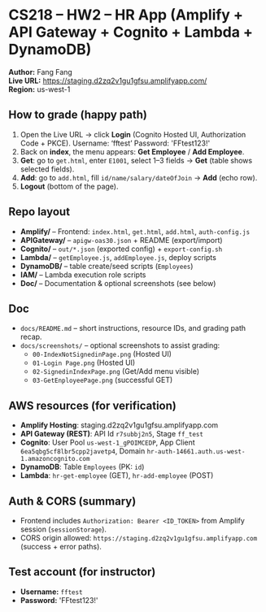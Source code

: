 # CS218 – HW2 – HR App (Amplify + API Gateway + Cognito + Lambda + DynamoDB)

**Author:** Fang Fang  
**Live URL:** https://staging.d2zq2v1gu1gfsu.amplifyapp.com/  
**Region:** us-west-1

## How to grade (happy path)
1) Open the Live URL → click **Login** (Cognito Hosted UI, Authorization Code + PKCE).  Username: ‘fftest’ Password: 'FFtest123!'
2) Back on **index**, the menu appears: **Get Employee** / **Add Employee**.  
3) **Get**: go to `get.html`, enter `E1001`, select 1–3 fields → **Get** (table shows selected fields).  
4) **Add**: go to `add.html`, fill `id/name/salary/dateOfJoin` → **Add** (echo row).  
5) **Logout** (bottom of the page).

## Repo layout
- **Amplify/** – Frontend: `index.html`, `get.html`, `add.html`, `auth-config.js`  
- **APIGateway/** – `apigw-oas30.json` + README (export/import)  
- **Cognito/** – `out/*.json` (exported config) + `export-config.sh`  
- **Lambda/** – `getEmployee.js`, `addEmployee.js`, deploy scripts  
- **DynamoDB/** – table create/seed scripts (`Employees`)  
- **IAM/** – Lambda execution role scripts
- **Doc/** – Documentation & optional screenshots (see below)

## Doc
- `docs/README.md` – short instructions, resource IDs, and grading path recap.  
- `docs/screenshots/` – optional screenshots to assist grading:
  - `00-IndexNotSignedinPage.png` (Hosted UI)  
  - `01-Login Page.png` (Hosted UI)  
  - `02-SignedinIndexPage.png` (Get/Add menu visible)  
  - `03-GetEnployeePage.png` (successful GET)  


## AWS resources (for verification)
- **Amplify Hosting**: staging.d2zq2v1gu1gfsu.amplifyapp.com  
- **API Gateway (REST)**: API Id `r7subbj2n5`, Stage `ff_test`  
- **Cognito**: User Pool `us-west-1_gPOIMCEDP`, App Client `6ea5qbg5cf8lbr5cpp2javetp4`, Domain `hr-auth-14661.auth.us-west-1.amazoncognito.com`  
- **DynamoDB**: Table `Employees` (PK: `id`)  
- **Lambda**: `hr-get-employee` (GET), `hr-add-employee` (POST)

## Auth & CORS (summary)
- Frontend includes `Authorization: Bearer <ID_TOKEN>` from Amplify session (`sessionStorage`).  
- CORS origin allowed: `https://staging.d2zq2v1gu1gfsu.amplifyapp.com` (success + error paths).

## Test account (for instructor)
- **Username:** `fftest`  
- **Password:** 'FFtest123!'
